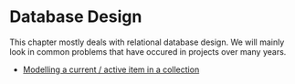 # Database Design

This chapter mostly deals with relational database design. We will mainly look in common problems that have occured in projects over many years.

- [Modelling a current / active item in a collection](modelling-current-item-in-collection.md)

